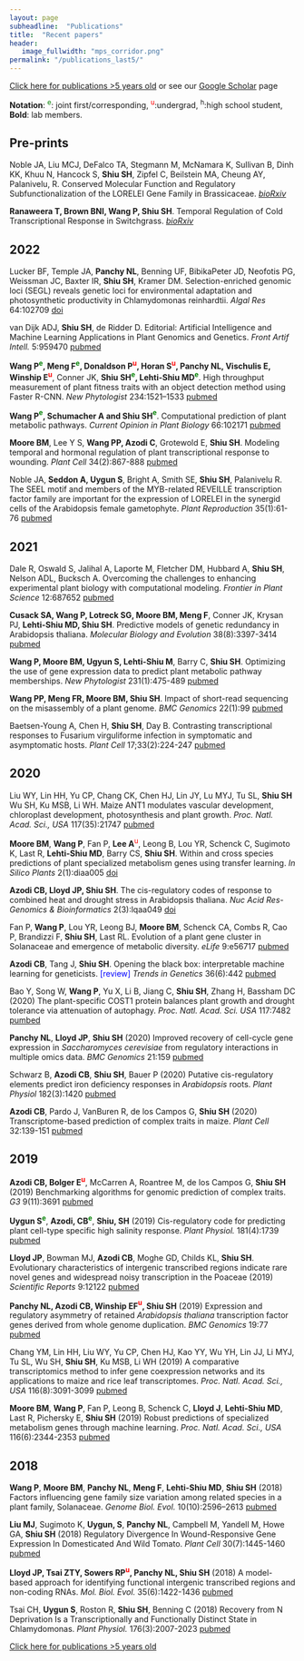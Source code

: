 ```yaml
---
layout: page
subheadline:  "Publications"
title:  "Recent papers"
header:
   image_fullwidth: "mps_corridor.png"
permalink: "/publications_last5/"
---
```


[Click here for publications >5 years old](https://shiulab.github.io/publications_older/) or see our [Google Scholar](https://scholar.google.com/citations?user=q8qVi6sAAAAJ&hl=en) page

__Notation__: <font color="green"><sup>e</sup></font>: joint first/corresponding, <font color="red"><sup>u</sup></font>:undergrad, <sup>h</sup>:high school student, __Bold__: lab members.

## Pre-prints

Noble JA, Liu MCJ, DeFalco TA, Stegmann M, McNamara K, Sullivan B, Dinh KK, Khuu N, Hancock S, __Shiu SH__, Zipfel C, Beilstein MA, Cheung AY, Palanivelu, R. Conserved Molecular Function and Regulatory Subfunctionalization of the LORELEI Gene Family in Brassicaceae. *[bioRxiv](https://www.biorxiv.org/content/10.1101/2020.04.27.062893v1)*

**Ranaweera T, Brown BNI, Wang P, Shiu SH**. Temporal Regulation of Cold Transcriptional Response in Switchgrass. *[bioRxiv](https://doi.org/10.1101/2022.08.01.502344)*

## 2022

Lucker BF, Temple JA, **Panchy NL**, Benning UF, BibikaPeter JD, Neofotis PG, Weissman JC, Baxter IR, __Shiu SH__, Kramer DM. Selection-enriched genomic loci (SEGL) reveals genetic loci for environmental adaptation and photosynthetic productivity in Chlamydomonas reinhardtii. *Algal Res* 64:102709 [doi](https://doi.org/10.1016/j.algal.2022.102709)

van Dijk ADJ, **Shiu SH**, de Ridder D. Editorial: Artificial Intelligence and Machine Learning Applications in Plant Genomics and Genetics.
 *Front Artif Intell.* 5:959470 [pubmed](https://pubmed.ncbi.nlm.nih.gov/35832206/)

**Wang P<font color="green"><sup>e</sup></font>, Meng F<font color="green"><sup>e</sup></font>, Donaldson P<font color="red"><sup>u</sup></font>, Horan S<font color="red"><sup>u</sup></font>, Panchy  NL, Vischulis E, Winship E<font color="red"><sup>u</sup></font>**, Conner JK, **Shiu SH<font color="green"><sup>e</sup></font>, Lehti-Shiu MD<font color="green"><sup>e</sup></font>**. High throughput measurement of plant fitness traits with an object detection method using Faster R-CNN. *New Phytologist* 234:1521–1533 [pubmed](https://pubmed.ncbi.nlm.nih.gov/35218008/)

**Wang P<font color="green"><sup>e</sup></font>, Schumacher A and Shiu SH<font color="green"><sup>e</sup></font>**. Computational prediction of plant metabolic pathways. *Current Opinion in Plant Biology* 66:102171 [pubmed](https://pubmed.ncbi.nlm.nih.gov/35078130/)

__Moore BM__, Lee Y S, __Wang PP, Azodi C__, Grotewold E, __Shiu SH__. Modeling temporal and hormonal regulation of plant transcriptional response to wounding. *Plant Cell* 34(2):867-888 [pubmed](https://pubmed.ncbi.nlm.nih.gov/34865154/)

Noble JA, __Seddon A, Uygun S__, Bright A, Smith SE, __Shiu SH__, Palanivelu R. The SEEL motif and members of the MYB-related REVEILLE transcription factor family are important for the expression of LORELEI in the synergid cells of the Arabidopsis female gametophyte. *Plant Reproduction* 35(1):61-76 [pubmed](https://pubmed.ncbi.nlm.nih.gov/34716496/)

## 2021

Dale R, Oswald S, Jalihal A, Laporte M, Fletcher DM, Hubbard A, __Shiu SH__, Nelson ADL, Bucksch A. Overcoming the challenges to enhancing experimental plant biology with computational modeling. *Frontier in Plant Science* 12:687652 [pubmed](https://pubmed.ncbi.nlm.nih.gov/34354723/)

**Cusack SA, Wang P, Lotreck SG, Moore BM, Meng F**, Conner JK, Krysan PJ, **Lehti-Shiu MD, Shiu SH**. Predictive models of genetic redundancy in Arabidopsis thaliana. *Molecular Biology and Evolution* 38(8):3397-3414 [pubmed](https://pubmed.ncbi.nlm.nih.gov/33871641/)

**Wang P, Moore BM, Ugyun S, Lehti-Shiu M**, Barry C, **Shiu SH**. 	Optimizing the use of gene expression data to predict plant metabolic pathway memberships. *New Phytologist* 231(1):475-489 [pubmed](https://pubmed.ncbi.nlm.nih.gov/33749860/)

**Wang PP, Meng FR, Moore BM, Shiu SH**. Impact of short-read sequencing on the misassembly of a plant genome. *BMC Genomics* 22(1):99 [pubmed](https://pubmed.ncbi.nlm.nih.gov/33530937/)

Baetsen-Young A, Chen H, **Shiu SH**, Day B. Contrasting transcriptional responses to Fusarium virguliforme infection in symptomatic and asymptomatic hosts. *Plant Cell* 17;33(2):224-247 [pubmed](https://pubmed.ncbi.nlm.nih.gov/33681966/)

## 2020

Liu WY, Lin HH, Yu CP, Chang CK, Chen HJ, Lin JY, Lu MYJ, Tu SL, **Shiu SH** Wu SH, Ku MSB, Li WH. Maize ANT1 modulates vascular development, chloroplast development, photosynthesis and plant growth. *Proc. Natl. Acad. Sci., USA* 117(35):21747 [pubmed](https://pubmed.ncbi.nlm.nih.gov/32817425/)

**Moore BM**, **Wang P**, Fan P, **Lee A**<font color="red"><sup>u</sup></font>, Leong B, Lou YR, Schenck C, Sugimoto K, Last R, **Lehti-Shiu MD**, Barry CS, **Shiu SH**. Within and cross species predictions of plant specialized metabolism genes using transfer learning. *In Silico Plants* 2(1):diaa005 [doi](https://doi.org/10.1093/insilicoplants/diaa005)

**Azodi CB, Lloyd JP, Shiu SH**. The cis-regulatory codes of response to combined heat and drought stress in Arabidopsis thaliana. *Nuc Acid Res-Genomics & Bioinformatics* 2(3):lqaa049 [doi](https://doi-org.proxy2.cl.msu.edu/10.1093/nargab/lqaa049)

Fan P, **Wang P**, Lou YR, Leong BJ, **Moore BM**, Schenck CA, Combs R, Cao P, Brandizzi F, **Shiu SH**, Last RL. Evolution of a plant gene cluster in Solanaceae and emergence of metabolic diversity. *eLife* 9:e56717 [pubmed](https://pubmed.ncbi.nlm.nih.gov/32613943/)

**Azodi CB**, Tang J, **Shiu SH**. Opening the black box: interpretable machine learning for geneticists. <font color="blue">[review]</font> *Trends in Genetics* 36(6):442 [pubmed](https://pubmed.ncbi.nlm.nih.gov/32396837/)

Bao Y, Song W, **Wang P**, Yu X, Li B, Jiang C, **Shiu SH**, Zhang H, Bassham DC (2020) The plant-specific COST1 protein balances plant growth and drought tolerance via attenuation of autophagy. *Proc. Natl. Acad. Sci. USA* 117:7482 [pumbed](https://pubmed.ncbi.nlm.nih.gov/32170020)

**Panchy NL**, **Lloyd JP**, **Shiu SH** (2020) Improved recovery of cell-cycle gene expression in *Saccharomyces cerevisiae* from regulatory interactions in multiple omics data. *BMC Genomics* 21:159 [pubmed](https://pubmed.ncbi.nlm.nih.gov/32054475)

Schwarz B, **Azodi CB**, **Shiu SH**, Bauer P  (2020) Putative cis-regulatory elements predict iron deficiency responses in *Arabidopsis* roots. *Plant Physiol* 182(3):1420 [pubmed](https://pubmed.ncbi.nlm.nih.gov/31937681)

**Azodi CB**, Pardo J, VanBuren R, de los Campos G, **Shiu SH** (2020) Transcriptome-based prediction of complex traits in maize. *Plant Cell* 32:139-151 [pubmed](https://www.ncbi.nlm.nih.gov/pubmed/31641024)

## 2019

**Azodi CB, Bolger E<font color="red"><sup>u</sup></font>**, McCarren A, Roantree M, de los Campos G, **Shiu SH** (2019) Benchmarking algorithms for genomic prediction of complex traits. *G3* 9(11):3691 [pubmed](https://www.ncbi.nlm.nih.gov/pubmed/31533955)

**Uygun S<font color="green"><sup>e</sup></font>**, **Azodi, CB<font color="green"><sup>e</sup></font>**, **Shiu, SH** (2019) Cis-regulatory code for predicting plant cell-type specific high salinity response. *Plant Physiol.* 181(4):1739 [pubmed](https://www.ncbi.nlm.nih.gov/pubmed/31551359)

**Lloyd JP**, Bowman MJ, **Azodi CB**, Moghe GD, Childs KL, **Shiu SH**. Evolutionary characteristics of intergenic transcribed regions indicate rare novel genes and widespread noisy transcription in the Poaceae (2019) *Scientific Reports* 9:12122 [pubmed](https://www.ncbi.nlm.nih.gov/pubmed/31431676)

**Panchy NL, Azodi CB, Winship EF<font color="red"><sup>u</sup></font>, Shiu SH** (2019) Expression and regulatory asymmetry of retained *Arabidopsis thaliana* transcription factor genes derived from whole genome duplication. *BMC Genomics* 19:77 [pubmed](https://www.ncbi.nlm.nih.gov/pubmed/30866803)

Chang YM, Lin HH, Liu WY, Yu CP, Chen HJ, Kao YY, Wu YH, Lin JJ, Li MYJ, Tu SL, Wu SH, **Shiu SH**, Ku MSB, Li WH (2019) A comparative transcriptomics method to infer gene coexpression networks and its applications to maize and rice leaf transcriptomes. *Proc. Natl. Acad. Sci., USA* 116(8):3091-3099 [pubmed](https://www.ncbi.nlm.nih.gov/pubmed/30718437)

**Moore BM**, **Wang P**, Fan P, Leong B, Schenck C, **Lloyd J**, **Lehti-Shiu MD**, Last R, Pichersky E, **Shiu SH** (2019) Robust predictions of specialized metabolism genes through machine learning. *Proc. Natl. Acad. Sci., USA* 116(6):2344-2353 [pubmed](https://www.ncbi.nlm.nih.gov/pubmed/30674669)

## 2018

**Wang P**, **Moore BM**, **Panchy NL**, **Meng F**, **Lehti-Shiu MD**, **Shiu SH** (2018) Factors influencing gene family size variation among related species in a plant family, Solanaceae. *Genome Biol. Evol.* 10(10):2596–2613 [pubmed](https://pubmed.ncbi.nlm.nih.gov/30239695/)

**Liu MJ**, Sugimoto K, **Uygun, S**, **Panchy NL**, Campbell M, Yandell M, Howe GA, **Shiu SH** (2018) Regulatory Divergence In Wound-Responsive Gene Expression In Domesticated And Wild Tomato. *Plant Cell* 30(7):1445-1460 [pubmed](https://www.ncbi.nlm.nih.gov/pubmed/29743197)

**Lloyd JP, Tsai ZTY, Sowers RP<font color="red"><sup>u</sup></font>, Panchy NL, Shiu SH** (2018) A model-based approach for identifying functional intergenic transcribed regions and non-coding RNAs. *Mol. Biol. Evol.* 35(6):1422-1436 [pubmed](https://www.ncbi.nlm.nih.gov/pubmed/29554332)

Tsai CH, **Uygun S**, Roston R, **Shiu SH**, Benning C (2018) Recovery from N Deprivation Is a Transcriptionally and Functionally Distinct State in Chlamydomonas. *Plant Physiol.* 176(3):2007-2023 [pubmed](https://www.ncbi.nlm.nih.gov/pubmed/29288234)


[Click here for publications >5 years old](https://shiulab.github.io/publications_older/)
